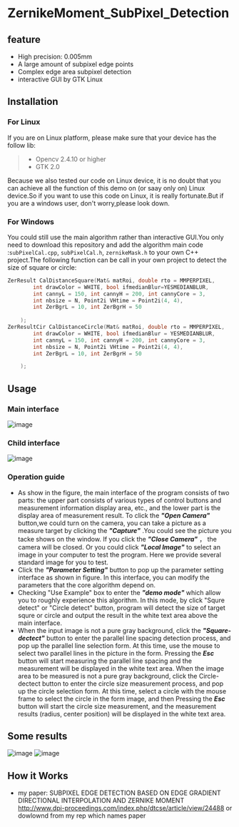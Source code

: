 # ZernikeMoment_SubPixel_Detection
## feature   
- High precision: 0.005mm
- A large amount of subpixel edge points
- Complex edge area subpixel detection
- interactive GUI by GTK Linux
## Installation  
### For Linux 
If you are on Linux platform, please make sure that your device has the follow lib:
> - Opencv 2.4.10 or higher
> - GTK 2.0

Because we also tested our code on Linux device, it is no doubt that you can achieve all the function of this demo on (or saay only on) Linux device.So if you want to use this code on Linux, it is really fortunate.But if you are a windows user, don't worry,please look down.
### For Windows
You could still use the main algorithm rather than interactive GUI.You only need to download this repository and add the algorithm main code :`subPixelCal.cpp`, `subPixelCal.h`, `zernikeMask.h` to your own C++ project.The following function can be call in your own project to detect the size of square or circle:

```c++
ZerResult CalDistanceSquare(Mat& matRoi, double rto = MMPERPIXEL, 
		int drawColor = WHITE, bool ifmedianBlur=YESMEDIANBLUR,
		int cannyL = 150, int cannyH = 200, int cannyCore = 3,
		int nbsize = N, Point2i VHtime = Point2i(4, 4),
		int ZerBgrL = 10, int ZerBgrH = 50
	
	);
ZerResultCir CalDistanceCircle(Mat& matRoi, double rto = MMPERPIXEL,
		int drawColor = WHITE, bool ifmedianBlur = YESMEDIANBLUR,
		int cannyL = 150, int cannyH = 200, int cannyCore = 3,
		int nbsize = N, Point2i VHtime = Point2i(4, 4),
		int ZerBgrL = 10, int ZerBgrH = 50

	);
```

## Usage

### Main interface
![image](https://github.com/swq123459/swq123456-readmePicture/blob/master/subpixel_pic/main-origin.png?raw=true)
### Child interface
![image](https://github.com/swq123459/swq123456-readmePicture/blob/master/subpixel_pic/main-params.png?raw=true)

### Operation guide

- As show in the figure, the main interface of the program consists of two parts: the upper part consists of various types of control buttons and measurement information display area, etc., and the lower part is the display area of measurement result.
To click the ***"Open Camera"*** button,we could turn on the camera, you can take a picture as a measure target by clicking the  ***"Capture"*** .You could see the picture you tacke shows on the window. If you click the ***"Close Camera"*** ， the camera will be closed.
Or you could click ***"Local Image"*** to select an image in your computer to test the program. Here we provide several standard image for you to test.
- Click the ***"Parameter Setting"*** button to pop up the parameter setting interface as shown in figure. In this interface, you can modify the parameters that the core algorithm depend on.
- Checking "Use Example" box to enter the ***"demo mode"*** which allow you to roughly experience this algorithm. In this mode, by click "Squre detect" or "Circle detect" button, program will detect the size of target squre or circle and output the result in the white text area above the main interface.
- When the input image is not a pure gray background, click the ***"Square-dectect"*** button to enter the parallel line spacing detection process, and pop up the parallel line selection form. At this time, use the mouse to select two parallel lines in the picture in the form. Pressing the ***Esc*** button will start measuring the parallel line spacing and the measurement will be displayed in the white text area. When the image area to be measured is not a pure gray background, click the Circle-dectect button to enter the circle size measurement process, and pop up the circle selection form. At this time, select a circle with the mouse frame to select the circle in the form image, and then Pressing the ***Esc*** button will start the circle size measurement, and the measurement results (radius, center position) will be displayed in the white text area.
	
	
## Some results

![image](https://github.com/swq123459/swq123456-readmePicture/blob/master/subpixel_pic/sample.png?raw=true)
![image](https://github.com/swq123459/swq123456-readmePicture/blob/master/subpixel_pic/main-origin.png?raw=true)
## How it Works
- my paper: SUBPIXEL EDGE DETECTION BASED ON EDGE GRADIENT DIRECTIONAL INTERPOLATION AND ZERNIKE MOMENT
http://www.dpi-proceedings.com/index.php/dtcse/article/view/24488
or dowlownd from my rep which names paper


